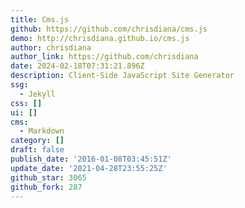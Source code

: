 ```yaml
---
title: Cms.js
github: https://github.com/chrisdiana/cms.js
demo: http://chrisdiana.github.io/cms.js
author: chrisdiana
author_link: https://github.com/chrisdiana
date: 2024-02-18T07:31:21.896Z
description: Client-Side JavaScript Site Generator
ssg:
  - Jekyll
css: []
ui: []
cms:
  - Markdown
category: []
draft: false
publish_date: '2016-01-08T03:45:51Z'
update_date: '2021-04-28T23:55:25Z'
github_star: 3065
github_fork: 287
---
```

